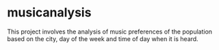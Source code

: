 # musicanalysis
This project involves the analysis of music preferences of the population based on the city, day of the week and time of day when it is heard. 
